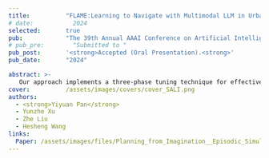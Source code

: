 ```yaml
---
title:          "FLAME:Learning to Navigate with Multimodal LLM in Urban Environments"
# date:           2024
selected:       true
pub:            "The 39th Annual AAAI Conference on Artificial Intelligence (AAAI).<br>"
# pub_pre:        "Submitted to "
pub_post:       '<strong>Accepted (Oral Presentation).<strong>'
pub_date:       "2024"

abstract: >-
   Our approach implements a three-phase tuning technique for effective adaptation to navigation tasks, including single perception tuning for street view description, multiple perception tuning for route summarization, and end-to-end training on VLN datasets. This work showcases the potential of Multimodal LLMs (MLLMs) in complex navigation tasks, representing an advancement towards applications of MLLMs in the field of embodied intelligence.
cover:          /assets/images/covers/cover_SALI.png
authors:
  - <strong>Yiyuan Pan</strong>
  - Yunzhe Xu
  - Zhe Liu
  - Hesheng Wang
links:
  Paper: /assets/images/files/Planning_from_Imagination__Episodic_Simulation_and_Episodic_Memory_for_Vision_and_Language_Navigation.pdf
---
```

